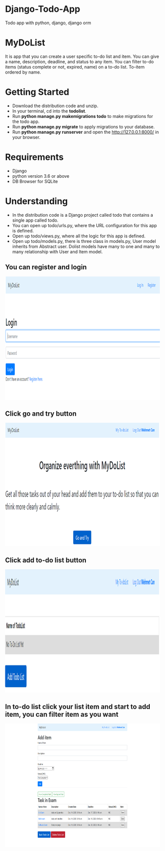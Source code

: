
# Django-Todo-App
Todo app with python, django, django orm

# MyDoList
It is app that you can create a user specific to-do list and item. You can give  a name, description, deadline, and status to any item. You can filter to-do items (status complete or not, expired, name) on a to-do list. To-item ordered by name.

# Getting Started

* Download the distribution code and unzip.
* In your terminal, cd into the **todolist**.
* Run **python manage.py makemigrations todo** to make migrations for the todo app.
* Run **python manage.py migrate** to apply migrations to your database.
* Run **python manage.py runserver** and open the http://127.0.0.1:8000/ in your browser.


# Requirements
* Django
* python version 3.6 or above
* DB Browser for SQLite

# Understanding
* In the distribution code is a Django project called todo that contains a single app called todo.
* You  can open up todo/urls.py, where the URL configuration for this app is defined. 
* Open up todo/views.py, where all the logic for this app is defined. 
* Open up todo/models.py, there is three class in models.py, User model inherits from Abstract user. Dolist models have many to one and many to many relationship with User and Item model. 


## You can register and login

<img src="images/1.PNG"  width="600" height="400">

## Click go and try button

<img src="images/index.PNG"  width="600" height="400">

## Click add to-do list button

<img src="images/addtodolist.PNG"  width="600" height="400">

## In to-do list click your list item and start to add item, you can filter item as you want

<img src="images/additem2.PNG"  width="600" height="400">
